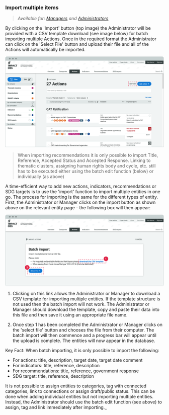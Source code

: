 ### Import multiple items

> _Available for: [Managers](/managers/manager.md) and [Administrators](/admins/admin.md)_

By clicking on the 'Import' button (top image) the Administrator will be provided with a CSV template download (see image below) for batch importing multiple Actions. Once in the required format the Administrator can click on the 'Select File' button and upload their file and all of the Actions will automatically be imported.

![](/assets/m-action-import.png)
> When importing recommendations it is only possible to import Title, Reference, Accepted Status and Accepted Response. Linking to thematic clusters, assigning human rights body and cycle, etc. still has to be executed either using the batch edit function (below) or individually (as above)


A time-efficient way to add new actions, indicators, recommendations or SDG targets is to use the 'import' function to import multiple entities in one go. The process for importing is the same for the different types of entity. First, the Administrator or Manager clicks on the import button as shown above on the relevant entity page - the following box will then appear:

![](/assets/m-batch-import.png)

1. Clicking on this link allows the Administrator or Manager to download a CSV template for importing multiple entities. If the template structure is not used then the batch import will not work. The Administrator or Manager should download the template, copy and paste their data into this file and then save it using an appropriate file name.

2. Once step 1 has been completed the Administrator or Manager clicks on the 'select file' button and chooses the file from their computer. The batch import will then commence and a progress bar will appear until the upload is complete. The entities will now appear in the database.


Key Fact: When batch importing, it is only possible to import the following:

* For actions: title, description, target date, target date comment
* For indicators: title, reference, description
* For recommendations: title, reference, government response
* SDG target: title, reference, description

It is not possible to assign entities to categories, tag with connected categories, link to connections or assign draft/public status. This can be done when adding individual entities but not importing multiple entities. Instead, the Administrator should use the batch edit function (see above) to assign, tag and link immediately after importing._
